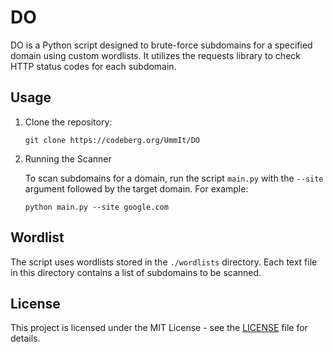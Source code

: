 # DO

DO is a Python script designed to brute-force subdomains for a specified domain using custom wordlists. It utilizes the requests library to check HTTP status codes for each subdomain.

## Usage

1. Clone the repository:
   ```
   git clone https://codeberg.org/UmmIt/DO
   ```

2. Running the Scanner

    To scan subdomains for a domain, run the script `main.py` with the `--site` argument followed by the target domain. For example:

    ```
    python main.py --site google.com
    ```

## Wordlist

The script uses wordlists stored in the `./wordlists` directory. Each text file in this directory contains a list of subdomains to be scanned.

## License

This project is licensed under the MIT License - see the [LICENSE](./LICENSE) file for details.
